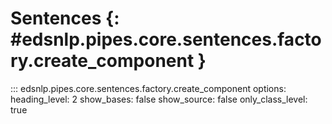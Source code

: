 # Sentences {: #edsnlp.pipes.core.sentences.factory.create_component }

::: edsnlp.pipes.core.sentences.factory.create_component
    options:
        heading_level: 2
        show_bases: false
        show_source: false
        only_class_level: true
